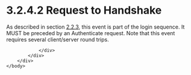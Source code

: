 <html dir="LTR" xmlns:mshelp="http://msdn.microsoft.com/mshelp" xmlns:ddue="http://ddue.schemas.microsoft.com/authoring/2003/5" xmlns:xlink="http://www.w3.org/1999/xlink" xmlns:tool="http://www.microsoft.com/tooltip">
    <head>
        <meta http-equiv="Content-Type" content="text/html; CHARSET=utf-8"></meta>
        <meta name="save" content="history"></meta>
        <title>3.2.4.2 Request to Handshake</title>
        <xml>
            <mshelp:toctitle title="3.2.4.2 Request to Handshake"></mshelp:toctitle>
            <mshelp:rltitle title="[MS-SSAS8]: Request to Handshake"></mshelp:rltitle>
            <mshelp:keyword index="A" term="1a7a18cf-3d09-4a3b-ada7-fdaad6877a2d"></mshelp:keyword>
            <mshelp:attr name="DCSext.ContentType" value="open specification"></mshelp:attr>
            <mshelp:attr name="AssetID" value="1a7a18cf-3d09-4a3b-ada7-fdaad6877a2d"></mshelp:attr>
            <mshelp:attr name="TopicType" value="kbRef"></mshelp:attr>
            <mshelp:attr name="DCSext.Title" value="[MS-SSAS8]: Request to Handshake" />
        </xml>
    </head>
    <body>
        <div id="header">
            <h1 class="heading">3.2.4.2 Request to Handshake</h1>
        </div>
        <div id="mainSection">
            <div id="mainBody">
                <div id="allHistory" class="saveHistory"></div>
                <div id="sectionSection0" class="section" name="collapseableSection">
                    

<p>As described in section <a href="923d81b0-f7c6-448b-adcb-45e373e8251e.html">2.2.3</a>, this event is part
of the login sequence. It MUST be preceded by an Authenticate request. Note
that this event requires several client/server round trips.</p>


                </div>
            </div>
        </div>
    </body>
</html>